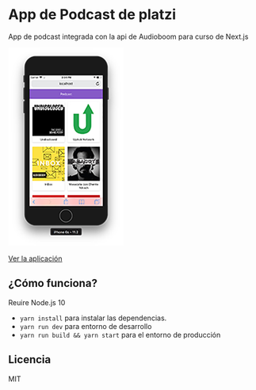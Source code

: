 # App de Podcast de platzi

App de podcast integrada con la api de Audioboom para curso de Next.js

![Captura de la app](./.readme-static/screenshot.png)

[Ver la aplicación](https://podcast-zwicynhwud.now.sh/)

## ¿Cómo funciona?

Reuire Node.js 10

* `yarn install` para instalar las dependencias.
* `yarn run dev` para entorno de desarrollo
* `yarn run build && yarn start` para el entorno de producción

## Licencia

MIT

